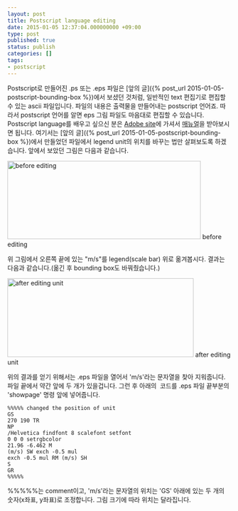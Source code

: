 ```yaml
---
layout: post
title: Postscript language editing
date: 2015-01-05 12:37:04.000000000 +09:00
type: post
published: true
status: publish
categories: []
tags:
- postscript
---
```

Postscript로 만들어진 .ps 또는 .eps 파일은 [앞의 글]({% post_url 2015-01-05-postscript-bounding-box %})에서 보셨던 것처럼, 일반적인 text 편집기로 편집할 수 있는 ascii 파일입니다. 파일의 내용은 출력물을 만들어내는 postscript 언어죠. 따라서 postscript 언어를 알면 eps 그림 파일도 마음대로 편집할 수 있습니다. Postscript language를 배우고 싶으신 분은 <a href="http://www.adobe.com/products/postscript/" target="_blank">Adobe site</a>에 가셔서 <a href="http://partners.adobe.com/public/developer/en/ps/sdk/sample/BlueBook.zip">매뉴얼</a>을 받아보시면 됩니다. 여기서는 [앞의 글]({% post_url 2015-01-05-postscript-bounding-box %})에서 만들었던 파일에서 legend unit의 위치를 바꾸는 법만 살펴보도록 하겠습니다. 앞에서 보았던 그림은 다음과 같습니다.
<p><img class="size-full wp-image-119" title="eps_bbox_after" src="{{ site.baseurl }}/assets/eps_bbox_after.jpg" alt="before editing" width="435" height="176" /> before editing</p>
<p>위 그림에서 오른쪽 끝에 있는 "m/s"를 legend(scale bar) 위로 옮겨봅시다. 결과는 다음과 같습니다.(옮긴 후 bounding box도 바꿔줬습니다.)</p>
<p><img class="size-full wp-image-131" title="eps_unit" src="{{ site.baseurl }}/assets/eps_unit.jpg" alt="after editing unit" width="419" height="177" /> after editing unit</p>
<p>위의 결과를 얻기 위해서는 .eps 파일을 열어서 'm/s'라는 문자열을 찾아 지워줍니다. 파일 끝에서 약간 앞에 두 개가 있을겁니다. 그런 후 아래의  코드를 .eps 파일 끝부분의 'showpage' 명령 앞에 넣어줍니다.</p>
<pre><code>%%%%% changed the position of unit
GS
270 190 TR
NP
/Helvetica findfont 8 scalefont setfont
0 0 0 setrgbcolor
21.96 -6.462 M
(m/s) SW exch -0.5 mul
exch -0.5 mul RM (m/s) SH
S
GR
%%%%%</code></pre>
<p>%%%%%는 comment이고, 'm/s'라는 문자열의 위치는 'GS' 아래에 있는 두 개의 숫자(x좌표, y좌표)로 조정합니다. 그림 크기에 따라 위치는 달라집니다.</p>
